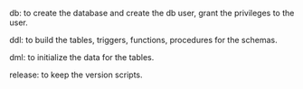 db:
  to create the database and create the db user, grant the privileges to the user.

ddl:
  to build the tables, triggers, functions, procedures for the schemas.

dml:
  to initialize the data for the tables.

release:
  to keep the version scripts.